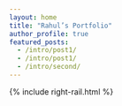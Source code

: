 ```yaml
---
layout: home
title: "Rahul’s Portfolio"
author_profile: true
featured_posts:
  - /intro/post1/
  - /intro/post1/
  - /intro/second/
---
```


{% include right-rail.html %}
